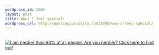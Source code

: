 ```yaml
--- 
wordpress_id: 1565
layout: post
title: Wow! I feel special!
wordpress_url: http://passingcuriosity.com/2005/wow-i-feel-special/
---
```

<a href="http://www.wxplotter.com/ft_nq.php?im"> <br /><img src="http://www.wxplotter.com/images/ft/nq.php?val=5780" alt="I am nerdier than 93% of all people. Are you nerdier? Click here to find out!"></a>
